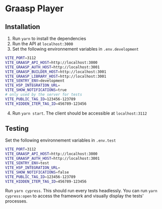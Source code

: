 # Graasp Player

## Installation

1. Run `yarn` to install the dependencies
2. Run the API at `localhost:3000`
3. Set the following environnement variables in `.env.development`

```sh
VITE_PORT=3112
VITE_GRAASP_API_HOST=http://localhost:3000
VITE_GRAASP_AUTH_HOST=http://localhost:3001
VITE_GRAASP_BUILDER_HOST=http://localhost:3001
VITE_GRAASP_LIBRARY_HOST=http://localhost:3001
VITE_SENTRY_ENV=development
VITE_H5P_INTEGRATION_URL=
VITE_SHOW_NOTIFICATIONS=true
# only used by the server for tests
VITE_PUBLIC_TAG_ID=123456-123789
VITE_HIDDEN_ITEM_TAG_ID=456789-123456
```

4. Run `yarn start`. The client should be accessible at `localhost:3112`

## Testing

Set the following environnement variables in `.env.test`

```sh
VITE_PORT=3112
VITE_GRAASP_API_HOST=http://localhost:3000
VITE_GRAASP_AUTH_HOST=http://localhost:3001
VITE_SENTRY_ENV=test
VITE_H5P_INTEGRATION_URL=
VITE_SHOW_NOTIFICATIONS=false
VITE_PUBLIC_TAG_ID=123456-123789
VITE_HIDDEN_ITEM_TAG_ID=456789-123456
```

Run `yarn cypress`. This should run every tests headlessly.
You can run `yarn cypress:open` to access the framework and visually display the tests' processes.
